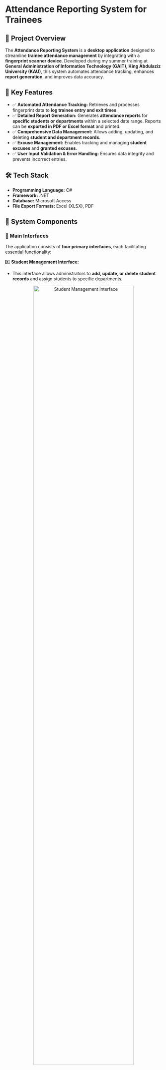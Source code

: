 # Attendance Reporting System for Trainees


## 🚀 Project Overview
The **Attendance Reporting System** is a **desktop application** designed to streamline **trainee attendance management** by integrating with a **fingerprint scanner device**. Developed during my summer training at **General Administration of Information Technology (GAIT), King Abdulaziz University (KAU)**, this system automates attendance tracking, enhances **report generation**, and improves data accuracy.

## 🎯 Key Features
- ✅ **Automated Attendance Tracking:** Retrieves and processes fingerprint data to **log trainee entry and exit times**.
- ✅ **Detailed Report Generation:** Generates **attendance reports** for **specific students or departments** within a selected date range. Reports can be **exported in PDF or Excel format** and printed.
- ✅ **Comprehensive Data Management:** Allows adding, updating, and deleting **student and department records**.
- ✅ **Excuse Management:** Enables tracking and managing **student excuses** and **granted excuses**.
- ✅ **User Input Validation & Error Handling:** Ensures data integrity and prevents incorrect entries.

## 🛠️ Tech Stack
- **Programming Language:** C#
- **Framework:** .NET
- **Database:** Microsoft Access
- **File Export Formats:** Excel (XLSX), PDF

## 🔧 System Components
### 📌 Main Interfaces
The application consists of **four primary interfaces**, each facilitating essential functionality:

1️⃣ **Student Management Interface:**
- This interface allows administrators to **add, update, or delete student records** and assign students to specific departments.

<p align="center"> <img src="Attendance_System_project/STUDENT.png" width="80%" alt="Student Management Interface"> </p>
<p align="center" style="font-size: 10px; margin-bottom: 20px;"><strong>Student Management Interface</strong></p>
<br>
<p align="center"> <img src="Attendance_System_project/insert.gif" width="80%" alt="Student Insert"> </p>
<p align="center" style="font-size: smaller; margin-bottom: 20px;"><strong>Adding a Student</strong></p>
<br>

<p align="center"> <img src="Attendance_System_project/update.gif" width="80%" alt="Student Update"> </p>
<p align="center" style="font-size: smaller; margin-bottom: 20px;"><strong>Updating Student Information</strong></p>
<br>

<p align="center"> <img src="Attendance_System_project/delete.gif" width="80%" alt="Student Delete"> </p>
<p align="center" style="font-size: smaller; margin-bottom: 20px;"><strong>Deleting a Student</strong></p>
<br>

#### 2️⃣ Department Management Interface
- This interface enables administrators to **add, update, or delete department records**.
<p align="center"> <img src="Attendance_System_project/DEPARTMENTS.png" width="80%" alt="Department Management Interface"> </p>
<p align="center" style="font-size: smaller; margin-bottom: 20px;"><strong>Department Management Interface</strong></p>

#### 3️⃣ Excuse Management Interface
- This interface is used to **assign excuses for students within a specified date range**.
<p align="center"> <img src="Attendance_System_project/EXCUSES.png" width="80%" alt="Excuse Management Interface"> </p>
<p align="center" style="font-size: smaller; margin-bottom: 20px;"><strong>Excuse Management Interface</strong></p>

#### 4️⃣ Attendance Reporting Interface
- The reporting interface allows administrators to:
   - **generate student-specific or department-wide attendance reports**
   - **Filter** attendance data by date range
   - Export reports in **PDF or Excel format**.
<p align="center"> <img src="Attendance_System_project/REPORTS.png" width="80%" alt="Attendance Reporting Interface"> </p>
<p align="center" style="font-size: smaller; margin-bottom: 20px;"><strong>Attendance Reporting Interface</strong></p>




### 📜 Attendance Reports
- 🔥 **Custom Reports:** Generate **attendance reports** for a specific student or an entire department within a selected date range.
- 📄 **Multiple Export Options:** Reports can be **exported** in **PDF and Excel formats** for further analysis.
- 📊 **Enhanced Data Insights:** Reports include **entry and exit times**, total attendance houres, and excuse details.

<p align="center"> <img src="Attendance_System_project/StudentReports.png" width="80%" alt="Student Attendance Report"> </p>
<p align="center" style="font-size: smaller; margin-bottom: 20px;"><strong>Student Attendance Report</strong></p>

<p align="center"> <img src="Attendance_System_project/DepartmentReports.png" width="80%" alt="Department Attendance Report"> </p>
<p align="center" style="font-size: smaller; margin-bottom: 20px;"><strong>Department Attendance Report</strong></p>

## 🗄️ Database Structure
The system utilizes **two databases** for efficient data management:

1️⃣ **Primary Database:**
   - Stores **student records, department information and excuses**.
   - Handles **data entry, updates, and deletions** for trainees and departments.
   
2️⃣ **Fingerprint Attendance Database:**
   - Retrieves **attendance logs** from the **fingerprint scanner device**.
   - Stores timestamped **records** for accurate attendance tracking.

<p align="center">
  <img src="Attendance_System_project/DB_Relations.png" width="80%" alt="Database Structure"> 
</p>
<p align="center" style="font-size: smaller; margin-bottom: 20px;"><strong>Database Structure</strong></p>


## 🚀 Getting Started
### 🔧 Installation & Setup
1️⃣ **Clone the repository:**
   ```sh
   git clone https://github.com/NuhaMakki/Attendance_Reporting_System.git
   ```
2️⃣ **Open the project in Visual Studio.**
3️⃣ **Configure the database:**
   - Replace the existing `.mdb` file in the `database` folder with your **fingerprint scanner database** (if needed).
4️⃣ **Run the application.**

## 🔍 Usage Guide
- 🏷️ **Track Attendance:** Connect the fingerprint scanner to **automatically log trainee attendance**.
- 📊 **Generate Reports:** Select a **date range** and export reports in **Excel or PDF**.
- 🏛️ **Manage Data:** Add, update, or remove **trainee and department records**.
- 📄 **Handle Excuses:** Review and approve **student absence excuses**.

## 🔮 Future Improvements
- Enhance the **user interface** for a more modern and intuitive experience.
- Implement **role-based access control** for different user levels.

## 📜 Conclusion
This system provides a **reliable, efficient, and automated** solution for **trainee attendance management**. By integrating **fingerprint authentication**, it eliminates manual errors and ensures **data accuracy**. The ability to **generate detailed reports** in multiple formats makes it a **powerful tool for administrators** overseeing student records.

## 📬 Connect with Me
If you have any questions or suggestions, feel free to connect!

<div align="center">

<a href="mailto:noha.m.makki@gmail.com" rel="nofollow">
  <img align="left" alt="Nuha's Email" width="95px" src="https://img.shields.io/badge/Email-D14836?style=for-the-badge&logo=gmail&logoColor=white">
</a>

<a href="https://www.linkedin.com/in/nuha-makki-a3b15a2b9/" rel="nofollow">
  <img align="left" alt="Nuha's LinkedIn" width="95px" src="https://img.shields.io/badge/LinkedIn-0077B5?style=for-the-badge&logo=linkedin&logoColor=white">
</a>

<a href="https://github.com/NuhaMakki" rel="nofollow">
  <img align="left" alt="Nuha's GitHub" width="95px" src="https://img.shields.io/badge/GitHub-171515?style=for-the-badge&logo=github&logoColor=white">
</a>

</div>

